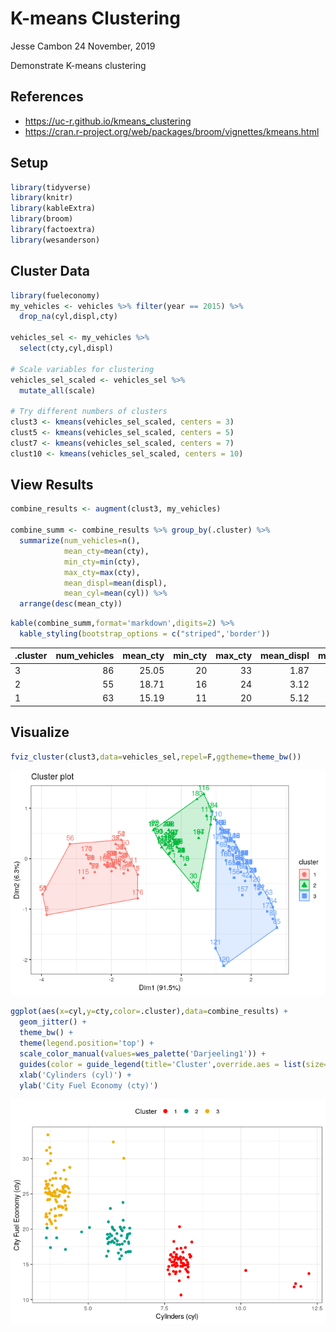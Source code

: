 K-means Clustering
================
Jesse Cambon
24 November, 2019

Demonstrate K-means clustering

## References

  - <https://uc-r.github.io/kmeans_clustering>
  - <https://cran.r-project.org/web/packages/broom/vignettes/kmeans.html>

## Setup

``` r
library(tidyverse)
library(knitr)
library(kableExtra)
library(broom)
library(factoextra)
library(wesanderson)
```

## Cluster Data

``` r
library(fueleconomy)
my_vehicles <- vehicles %>% filter(year == 2015) %>%
  drop_na(cyl,displ,cty)

vehicles_sel <- my_vehicles %>%
  select(cty,cyl,displ)

# Scale variables for clustering
vehicles_sel_scaled <- vehicles_sel %>%
  mutate_all(scale)

# Try different numbers of clusters
clust3 <- kmeans(vehicles_sel_scaled, centers = 3)
clust5 <- kmeans(vehicles_sel_scaled, centers = 5)
clust7 <- kmeans(vehicles_sel_scaled, centers = 7) 
clust10 <- kmeans(vehicles_sel_scaled, centers = 10)
```

## View Results

``` r
combine_results <- augment(clust3, my_vehicles)  

combine_summ <- combine_results %>% group_by(.cluster) %>% 
  summarize(num_vehicles=n(),
            mean_cty=mean(cty),
            min_cty=min(cty),
            max_cty=max(cty),
            mean_displ=mean(displ),
            mean_cyl=mean(cyl)) %>%
  arrange(desc(mean_cty))
```

``` r
kable(combine_summ,format='markdown',digits=2) %>%
  kable_styling(bootstrap_options = c("striped",'border'))
```

| .cluster | num\_vehicles | mean\_cty | min\_cty | max\_cty | mean\_displ | mean\_cyl |
| :------- | ------------: | --------: | -------: | -------: | ----------: | --------: |
| 3        |            86 |     25.05 |       20 |       33 |        1.87 |      4.05 |
| 2        |            55 |     18.71 |       16 |       24 |        3.12 |      5.78 |
| 1        |            63 |     15.19 |       11 |       20 |        5.12 |      8.29 |

## Visualize

``` r
fviz_cluster(clust3,data=vehicles_sel,repel=F,ggtheme=theme_bw())
```

![](../rmd_images/Clustering/unnamed-chunk-3-1.png)<!-- -->

``` r
ggplot(aes(x=cyl,y=cty,color=.cluster),data=combine_results) + 
  geom_jitter() +
  theme_bw() +
  theme(legend.position='top') +
  scale_color_manual(values=wes_palette('Darjeeling1')) +
  guides(color = guide_legend(title='Cluster',override.aes = list(size=2.5))) +
  xlab('Cylinders (cyl)') +
  ylab('City Fuel Economy (cty)')
```

![](../rmd_images/Clustering/unnamed-chunk-3-2.png)<!-- -->
